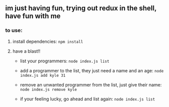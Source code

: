 ## im just having fun, trying out redux in the shell, have fun with me


### to use:
1. install dependencies:
    `npm install`

2. have a blast!!
    * list your programmers: 
        `node index.js list`

    * add a programmer to the list, they just need a name and an age: 
        `node index.js add kyle 31`

    * remove an unwanted programmer from the list, just give their name: 
        `node index.js remove kyle`

    * if your feeling lucky, go ahead and list again: 
        `node index.js list`
